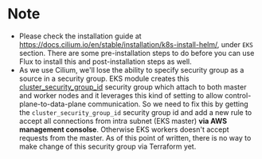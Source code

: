 # Note

- Please check the installation guide at https://docs.cilium.io/en/stable/installation/k8s-install-helm/, under `EKS` section. There are some pre-installation steps to do before you can use Flux to install this and post-installation steps as well.
- As we use Cilium, we'll lose the ability to specify security group as a source in a security group. EKS module creates this [cluster_security_group_id](https://registry.terraform.io/providers/hashicorp/aws/4.67.0/docs/resources/eks_cluster#cluster_security_group_id) security group which attach to both master and worker nodes and it leverages this kind of setting to allow control-plane-to-data-plane communication. So we need to fix this by getting the `cluster_security_group_id` security group id and add a new rule to accept all connections from intra subnet (EKS master) **via AWS management consolse**. Otherwise EKS workers doesn't accept requests from the master. As of this point of written, there is no way to make change of this security group via Terraform yet.

